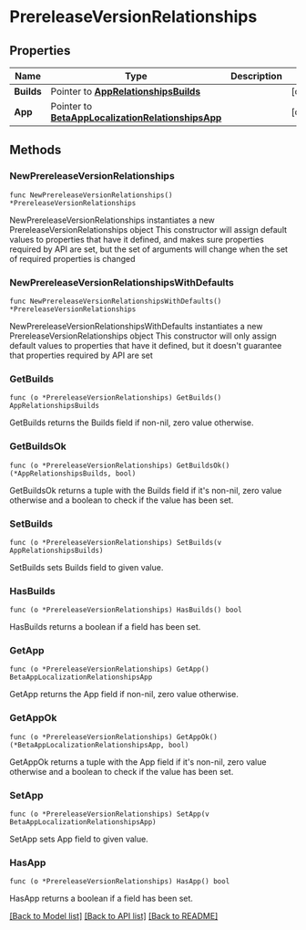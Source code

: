 # PrereleaseVersionRelationships

## Properties

Name | Type | Description | Notes
------------ | ------------- | ------------- | -------------
**Builds** | Pointer to [**AppRelationshipsBuilds**](AppRelationshipsBuilds.md) |  | [optional] 
**App** | Pointer to [**BetaAppLocalizationRelationshipsApp**](BetaAppLocalizationRelationshipsApp.md) |  | [optional] 

## Methods

### NewPrereleaseVersionRelationships

`func NewPrereleaseVersionRelationships() *PrereleaseVersionRelationships`

NewPrereleaseVersionRelationships instantiates a new PrereleaseVersionRelationships object
This constructor will assign default values to properties that have it defined,
and makes sure properties required by API are set, but the set of arguments
will change when the set of required properties is changed

### NewPrereleaseVersionRelationshipsWithDefaults

`func NewPrereleaseVersionRelationshipsWithDefaults() *PrereleaseVersionRelationships`

NewPrereleaseVersionRelationshipsWithDefaults instantiates a new PrereleaseVersionRelationships object
This constructor will only assign default values to properties that have it defined,
but it doesn't guarantee that properties required by API are set

### GetBuilds

`func (o *PrereleaseVersionRelationships) GetBuilds() AppRelationshipsBuilds`

GetBuilds returns the Builds field if non-nil, zero value otherwise.

### GetBuildsOk

`func (o *PrereleaseVersionRelationships) GetBuildsOk() (*AppRelationshipsBuilds, bool)`

GetBuildsOk returns a tuple with the Builds field if it's non-nil, zero value otherwise
and a boolean to check if the value has been set.

### SetBuilds

`func (o *PrereleaseVersionRelationships) SetBuilds(v AppRelationshipsBuilds)`

SetBuilds sets Builds field to given value.

### HasBuilds

`func (o *PrereleaseVersionRelationships) HasBuilds() bool`

HasBuilds returns a boolean if a field has been set.

### GetApp

`func (o *PrereleaseVersionRelationships) GetApp() BetaAppLocalizationRelationshipsApp`

GetApp returns the App field if non-nil, zero value otherwise.

### GetAppOk

`func (o *PrereleaseVersionRelationships) GetAppOk() (*BetaAppLocalizationRelationshipsApp, bool)`

GetAppOk returns a tuple with the App field if it's non-nil, zero value otherwise
and a boolean to check if the value has been set.

### SetApp

`func (o *PrereleaseVersionRelationships) SetApp(v BetaAppLocalizationRelationshipsApp)`

SetApp sets App field to given value.

### HasApp

`func (o *PrereleaseVersionRelationships) HasApp() bool`

HasApp returns a boolean if a field has been set.


[[Back to Model list]](../README.md#documentation-for-models) [[Back to API list]](../README.md#documentation-for-api-endpoints) [[Back to README]](../README.md)


